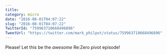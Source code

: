 ```yaml
---
title: 
category: micro
date: "2016-08-01T04:07:22"
slug: "2016-08-01T04:07:22"
TwitterId: "759963710668496896"
TweetUrl: "https://twitter.com/mark_philpot/status/759963710668496896"
---
```


Please! Let this be the _awesome_ Re:Zero pivot episode!

